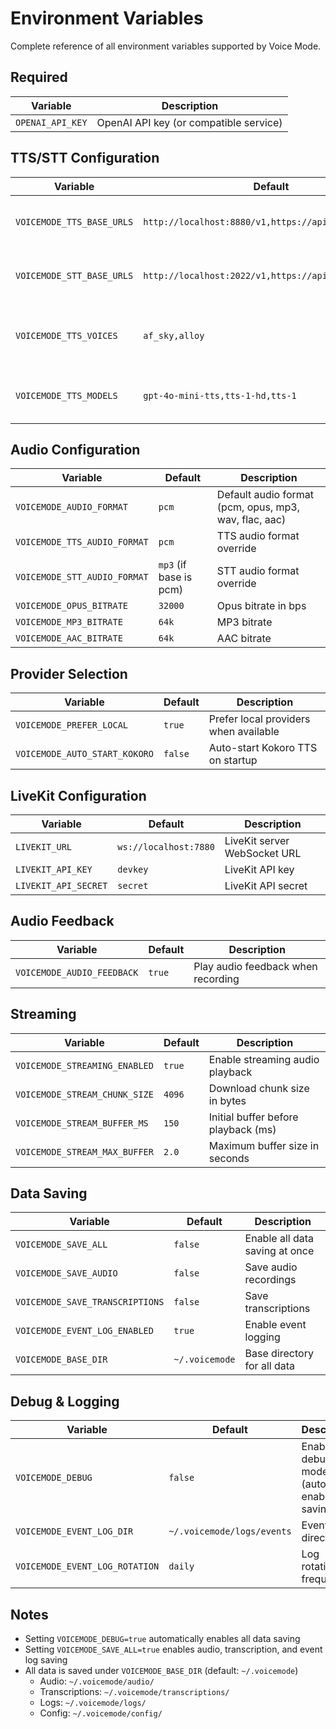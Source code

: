 # Environment Variables

Complete reference of all environment variables supported by Voice Mode.

## Required

| Variable | Description |
|----------|-------------|
| `OPENAI_API_KEY` | OpenAI API key (or compatible service) |

## TTS/STT Configuration

| Variable | Default | Description |
|----------|---------|-------------|
| `VOICEMODE_TTS_BASE_URLS` | `http://localhost:8880/v1,https://api.openai.com/v1` | Comma-separated list of TTS endpoints |
| `VOICEMODE_STT_BASE_URLS` | `http://localhost:2022/v1,https://api.openai.com/v1` | Comma-separated list of STT endpoints |
| `VOICEMODE_TTS_VOICES` | `af_sky,alloy` | Comma-separated list of preferred voices |
| `VOICEMODE_TTS_MODELS` | `gpt-4o-mini-tts,tts-1-hd,tts-1` | Comma-separated list of TTS models |

## Audio Configuration

| Variable | Default | Description |
|----------|---------|-------------|
| `VOICEMODE_AUDIO_FORMAT` | `pcm` | Default audio format (pcm, opus, mp3, wav, flac, aac) |
| `VOICEMODE_TTS_AUDIO_FORMAT` | `pcm` | TTS audio format override |
| `VOICEMODE_STT_AUDIO_FORMAT` | `mp3` (if base is pcm) | STT audio format override |
| `VOICEMODE_OPUS_BITRATE` | `32000` | Opus bitrate in bps |
| `VOICEMODE_MP3_BITRATE` | `64k` | MP3 bitrate |
| `VOICEMODE_AAC_BITRATE` | `64k` | AAC bitrate |

## Provider Selection

| Variable | Default | Description |
|----------|---------|-------------|
| `VOICEMODE_PREFER_LOCAL` | `true` | Prefer local providers when available |
| `VOICEMODE_AUTO_START_KOKORO` | `false` | Auto-start Kokoro TTS on startup |

## LiveKit Configuration

| Variable | Default | Description |
|----------|---------|-------------|
| `LIVEKIT_URL` | `ws://localhost:7880` | LiveKit server WebSocket URL |
| `LIVEKIT_API_KEY` | `devkey` | LiveKit API key |
| `LIVEKIT_API_SECRET` | `secret` | LiveKit API secret |

## Audio Feedback

| Variable | Default | Description |
|----------|---------|-------------|
| `VOICEMODE_AUDIO_FEEDBACK` | `true` | Play audio feedback when recording |

## Streaming

| Variable | Default | Description |
|----------|---------|-------------|
| `VOICEMODE_STREAMING_ENABLED` | `true` | Enable streaming audio playback |
| `VOICEMODE_STREAM_CHUNK_SIZE` | `4096` | Download chunk size in bytes |
| `VOICEMODE_STREAM_BUFFER_MS` | `150` | Initial buffer before playback (ms) |
| `VOICEMODE_STREAM_MAX_BUFFER` | `2.0` | Maximum buffer size in seconds |

## Data Saving

| Variable | Default | Description |
|----------|---------|-------------|
| `VOICEMODE_SAVE_ALL` | `false` | Enable all data saving at once |
| `VOICEMODE_SAVE_AUDIO` | `false` | Save audio recordings |
| `VOICEMODE_SAVE_TRANSCRIPTIONS` | `false` | Save transcriptions |
| `VOICEMODE_EVENT_LOG_ENABLED` | `true` | Enable event logging |
| `VOICEMODE_BASE_DIR` | `~/.voicemode` | Base directory for all data |

## Debug & Logging

| Variable | Default | Description |
|----------|---------|-------------|
| `VOICEMODE_DEBUG` | `false` | Enable debug mode (auto-enables all saving) |
| `VOICEMODE_EVENT_LOG_DIR` | `~/.voicemode/logs/events` | Event log directory |
| `VOICEMODE_EVENT_LOG_ROTATION` | `daily` | Log rotation frequency |

## Notes

- Setting `VOICEMODE_DEBUG=true` automatically enables all data saving
- Setting `VOICEMODE_SAVE_ALL=true` enables audio, transcription, and event log saving
- All data is saved under `VOICEMODE_BASE_DIR` (default: `~/.voicemode`)
  - Audio: `~/.voicemode/audio/`
  - Transcriptions: `~/.voicemode/transcriptions/`
  - Logs: `~/.voicemode/logs/`
  - Config: `~/.voicemode/config/`